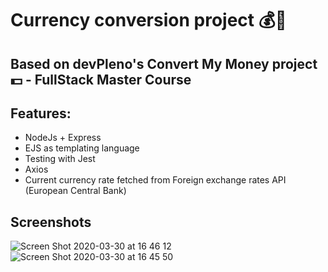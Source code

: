# Currency conversion project :moneybag::bank:

## Based on devPleno's Convert My Money project :dollar: - FullStack Master Course

## Features:

- NodeJs + Express
- EJS as templating language
- Testing with Jest
- Axios
- Current currency rate fetched from Foreign exchange rates API (European Central Bank)

## Screenshots

![Screen Shot 2020-03-30 at 16 46 12](https://user-images.githubusercontent.com/44209758/77955539-bbda3980-72a6-11ea-8bb9-594393581155.png)
![Screen Shot 2020-03-30 at 16 45 50](https://user-images.githubusercontent.com/44209758/77955545-bd0b6680-72a6-11ea-9e77-5b880d6af686.png)
